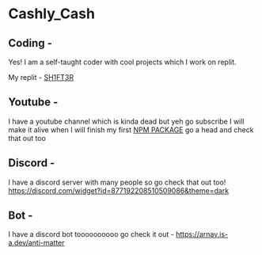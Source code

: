 # Cashly_Cash
## Coding -
Yes! I am a self-taught coder with cool projects which I work on replit.

My replit - [SH1FT3R](https://replit.com/@SH1FT3R/)

## Youtube -
I have a youtube channel which is kinda dead but yeh go subscribe I will make it alive when I will finish my first [NPM PACKAGE](https://github.com/CashlyCash/Anti-Craft) go a head and check that out too

## Discord - 

I have a discord server with many people so go check that out too!
https://discord.com/widget?id=877192208510509086&theme=dark

## Bot -
I have a discord bot toooooooooo go check it out -
https://arnav.is-a.dev/anti-matter

